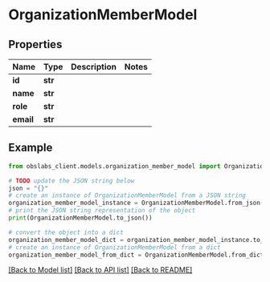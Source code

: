 # OrganizationMemberModel


## Properties

Name | Type | Description | Notes
------------ | ------------- | ------------- | -------------
**id** | **str** |  | 
**name** | **str** |  | 
**role** | **str** |  | 
**email** | **str** |  | 

## Example

```python
from obslabs_client.models.organization_member_model import OrganizationMemberModel

# TODO update the JSON string below
json = "{}"
# create an instance of OrganizationMemberModel from a JSON string
organization_member_model_instance = OrganizationMemberModel.from_json(json)
# print the JSON string representation of the object
print(OrganizationMemberModel.to_json())

# convert the object into a dict
organization_member_model_dict = organization_member_model_instance.to_dict()
# create an instance of OrganizationMemberModel from a dict
organization_member_model_from_dict = OrganizationMemberModel.from_dict(organization_member_model_dict)
```
[[Back to Model list]](../README.md#documentation-for-models) [[Back to API list]](../README.md#documentation-for-api-endpoints) [[Back to README]](../README.md)


